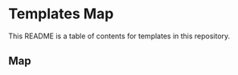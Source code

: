 # Templates Map <!-- omit in toc -->

This README is a table of contents for templates in this repository.

## Map


